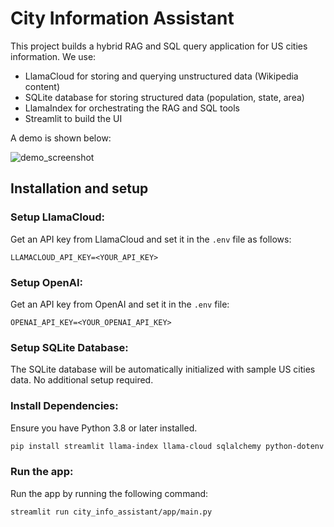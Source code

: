 # City Information Assistant

This project builds a hybrid RAG and SQL query application for US cities information. We use:

- LlamaCloud for storing and querying unstructured data (Wikipedia content)
- SQLite database for storing structured data (population, state, area)
- LlamaIndex for orchestrating the RAG and SQL tools
- Streamlit to build the UI

A demo is shown below:

![demo_screenshot](https://github.com/user-attachments/assets/ae348c81-8c32-480c-87ef-79c6fcc2d75c)


## Installation and setup

### Setup LlamaCloud:

Get an API key from LlamaCloud and set it in the `.env` file as follows:
```
LLAMACLOUD_API_KEY=<YOUR_API_KEY>
```

### Setup OpenAI:

Get an API key from OpenAI and set it in the `.env` file:
```
OPENAI_API_KEY=<YOUR_OPENAI_API_KEY>
```

### Setup SQLite Database:

The SQLite database will be automatically initialized with sample US cities data. No additional setup required.

### Install Dependencies:

Ensure you have Python 3.8 or later installed.

```bash
pip install streamlit llama-index llama-cloud sqlalchemy python-dotenv nest-asyncio
```

### Run the app:

Run the app by running the following command:

```bash
streamlit run city_info_assistant/app/main.py
``` 
